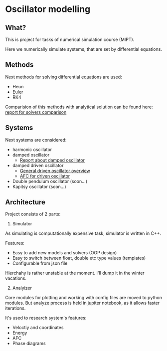 # Oscillator modelling

## What?

This is project for tasks of numerical simulation course (MIPT).

Here we numerically simulate systems, that are set by differential equations.

## Methods

Next methods for solving differential equations are used:

+ Heun
+ Euler
+ RK4

Comparision of this methods with analytical solution can be found here: [report for solvers comparison](solvers.md)

## Systems

Next systems are considered:

+ harmonic oscillator
+ damped oscillator
  + [Report about damped oscillator](damped.md)
+ damped driven oscillator
  + [General driven oscillator overview](driven.md)
  + [AFC for driven oscillator](AFC.md)
+ Double pendulum oscillator (soon...)
+ Kapitsy oscillator (soon...)

## Architecture

Project consists of 2 parts:

1. Simulator

As simulating is computationally expensive task, simulator is written in C++.

Features:

+ Easy to add new models and solvers (OOP design)
+ Easy to switch between float, double etc type values (templates)
+ Configurable from json file

Hierchahy is rather unstable at the moment. I'll dump it in the winter vacations.

2. Analyizer

Core modules for plotting and working with config files are moved to python modules. But analyze process is held in jupiter notebook, as it allows faster iterations.

It's used to research system's features:
+ Veloctiy and coordinates
+ Energy
+ AFC
+ Phase diagrams
